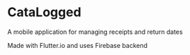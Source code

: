 # CataLogged

A mobile application for managing receipts and return dates

Made with Flutter.io and uses Firebase backend


